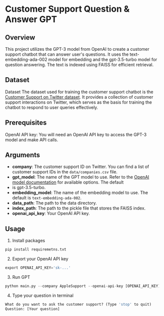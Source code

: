 # Customer Support Question & Answer GPT

## Overview
This project utilizes the GPT-3 model from OpenAI to create a customer support chatbot that can answer user's questions. It uses the text-embedding-ada-002 model for embedding and the gpt-3.5-turbo model for question answering. The text is indexed using FAISS for efficient retrieval.

## Dataset
Dataset
The dataset used for training the customer support chatbot is the [Customer Support on Twitter dataset](https://www.kaggle.com/datasets/thoughtvector/customer-support-on-twitter). It provides a 
collection of customer support interactions on Twitter, which serves as the basis for training the chatbot to respond to user queries effectively.

## Prerequisites
OpenAI API key: You will need an OpenAI API key to access the GPT-3 model and make API calls.

## Arguments

* **company**: The customer support ID on Twitter. You can find a list of customer support IDs in the `data/companies.csv` file.
* **gpt_model**: The name of the GPT model to use. Refer to the [OpenAI model documentation](https://platform.openai.com/docs/models/gpt-3-5) for available options. The default 
* is gpt-3.5-turbo.
* **embedding_model**: The name of the embedding model to use. The default is `text-embedding-ada-002`.
* **data_path**: The path to the data directory.
* **index_path**: The path to the pickle file that stores the FAISS index.
* **openai_api_key**: Your OpenAI API key.

## Usage
1. Install packages
```python 
pip install requiremetns.txt
```
2. Export your OpenAI API key
```python
export OPENAI_API_KEY='sk-...'
```
3. Run GPT
```python
python main.py --company AppleSupport --openai-api-key [OPENAI_API_KEY]
```
4. Type your question in terminal
```python
What do you want to ask the customer support? (Type 'stop' to quit)
Question: [Your question]
```
